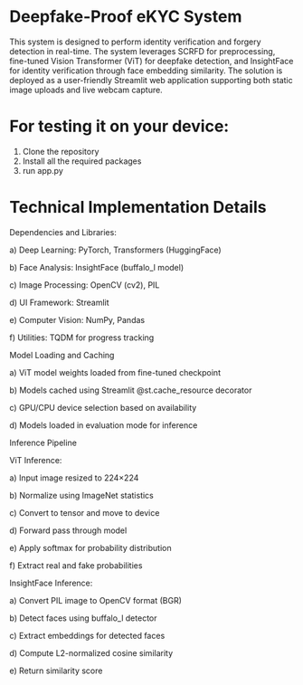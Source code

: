 # Deepfake-Proof eKYC System

This system is designed to perform identity verification and forgery detection in real-time. The system leverages SCRFD for preprocessing, fine-tuned Vision Transformer (ViT) for deepfake detection, and InsightFace for identity verification through face embedding similarity. The solution is deployed as a user-friendly Streamlit web application supporting both static image uploads and live webcam capture.

# For testing it on your device:
1. Clone the repository
2. Install all the required packages
3. run app.py

# **Technical Implementation Details**
Dependencies and Libraries:
   
  a) Deep Learning: PyTorch, Transformers (HuggingFace)
  
  b) Face Analysis: InsightFace (buffalo_l model)
  
  c) Image Processing: OpenCV (cv2), PIL
  
  d) UI Framework: Streamlit
  
  e) Computer Vision: NumPy, Pandas
  
  f) Utilities: TQDM for progress tracking

Model Loading and Caching

  a) ViT model weights loaded from fine-tuned checkpoint

  b) Models cached using Streamlit @st.cache_resource decorator
  
  c) GPU/CPU device selection based on availability
  
  d) Models loaded in evaluation mode for inference

Inference Pipeline

  ViT Inference:
  
  a) Input image resized to 224×224
  
  b) Normalize using ImageNet statistics
  
  c) Convert to tensor and move to device
  
  d) Forward pass through model
  
  e) Apply softmax for probability distribution
  
  f) Extract real and fake probabilities

  InsightFace Inference:
  
  a) Convert PIL image to OpenCV format (BGR)
  
  b) Detect faces using buffalo_l detector
  
  c) Extract embeddings for detected faces
  
  d) Compute L2-normalized cosine similarity
  
  e) Return similarity score



